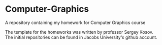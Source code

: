 # Computer-Graphics

A repository containing my homework for Computer Graphics course

The template for the homeworks was written by professor Sergey Kosov.
The initial repositories can be found in Jacobs University's github account.

